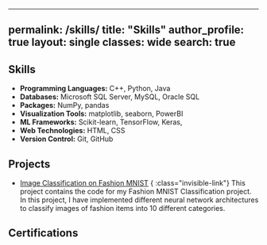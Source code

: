 
---
permalink: /skills/
title: "Skills"
author_profile: true
layout: single
classes: wide
search: true
---

## Skills

- **Programming Languages:** C++, Python, Java
- **Databases:** Microsoft SQL Server, MySQL, Oracle SQL
- **Packages:** NumPy, pandas
- **Visualization Tools:** matplotlib, seaborn, PowerBI
- **ML Frameworks:** Scikit-learn, TensorFlow, Keras, 
- **Web Technologies:** HTML, CSS
- **Version Control:** Git, GitHub

## Projects

- [Image Classification on Fashion MNIST](https://github.com/rakshithravi16/FashionMNIST) { :class="invisible-link"}
This project contains the code for my Fashion MNIST Classification project. In this project, I have implemented different neural network architectures to classify images of fashion items into 10 different categories.

## Certifications
